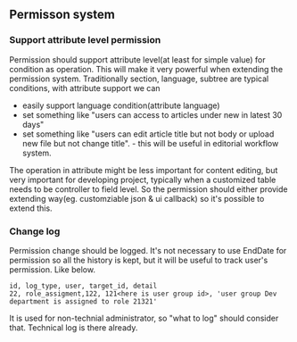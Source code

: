 Permisson system
----------------
### Support attribute level permission
Permission should support attribute level(at least for simple value) for condition as operation. This will make it very powerful when extending the permission system. Traditionally section, language, subtree are typical conditions, with attribute support we can
- easily support language condition(attribute language)
- set something like "users can access to articles under new in latest 30 days"
- set something like "users can edit article title but not body or upload new file but not change title". - this will be useful in editorial workflow system.

The operation in attribute might be less important for content editing, but very important for developing project, typically when a customized table needs to be controller to field level. So the permission should either provide extending way(eg. customziable json & ui callback) so it's possible to extend this.

### Change log
Permission change should be logged. It's not necessary to use EndDate for permission so all the history is kept, but it will be useful to track user's permission. Like below.
```
id, log_type, user, target_id, detail
22, role_assigment,122, 121<here is user group id>, 'user group Dev department is assigned to role 21321'
```

It is used for non-technial administrator, so "what to log" should consider that. Technical log is there already.
